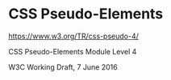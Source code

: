 # CSS Pseudo-Elements  

https://www.w3.org/TR/css-pseudo-4/  

CSS Pseudo-Elements Module Level 4

W3C Working Draft, 7 June 2016




